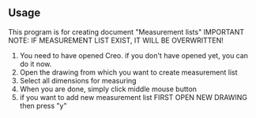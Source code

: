 
## Usage

This program is for creating document "Measurement lists"
IMPORTANT NOTE:
IF MEASUREMENT LIST EXIST, IT WILL BE OVERWRITTEN!
1. You need to have opened Creo.
if you don't have opened yet, you can do it now.
2. Open the drawing from which you want to create measurement list  
3. Select all dimensions for measuring
4. When you are done, simply click middle mouse button
5. if you want to add new measurement list FIRST OPEN NEW DRAWING then press "y" 
